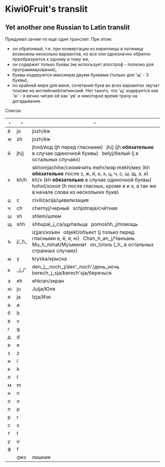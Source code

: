 # Kiwi0Fruit's translit

## Yet another one Russian to Latin translit

Придумал зачем-то еще один транслит. При этом:

* он обратимый, т.е. при конвертации из кириллицы в латиницу возможны несколько вариантов, но все они однозначно обратно преобразуются к одному и тому же,
* он содержит только буквы (не использует апостроф - полезно для программирования),
* буквы кодируются максимум двумя буквами (только для 'щ' - 3 буквы),
* по крайней мере для меня, сочетания букв во всех вариантах звучат похоже на английский/латинский. Нет такого, что 'щ' кодируется как 'w' - я вечно читаю её как 'ув' и некоторое время трачу на догадывание.

Список:

| - | -  | - |
|---|----|---|
| ё | jo | jozh/ёж |
| ж | zh | jozh/ёж |
| й | јh/j | jhod/йод (jh перед гласными)    jh/j (jh **обязательно** в случае одиночной буквы)   belyj/белый (j в остальных случаях) |
| х | kh/h | skhomjachitw/схомячить  mehr/мэр  mekh/мех (kh **обязательно** после з, ж, й, к, х, ц, ч, с, ш, щ, э, е)   kh/х (kh **обязательно** в случае одиночной буквы)   hohol/хохол (h после гласных, кроме е и э, а так же в начале слова из нескольких букв) |
| ц | c  | civilizacija/цивилизация |
| ч | ch | chernyj/черный   schjotnaja/счётная |
| ш | sh | shlem/шлем |
| щ | shh | shhupal_j_ca/щупальца   pomoshh_j/помощь |
| ъ | j/\_h\_ | izjjan/изъян   objekt/объект (j только перед гласными е, ё, я, ю)   Chan_h_an_j/Чанъань   Mu_h_minat/Муъминат   on_h/онъ (\_h\_ в остальных странных случаях) |
| ы | y  | kryska/крыска |	
| ь | \_j\_/' | den_j__noch_j/den'_noch'/день_ночь   berech_j_sja/berech'sja/беречься |
| э | eh | ehkran/экран |
| ю | ju | Julja/Юля |
| я | ja | Izja/Изя |
| а | a | |
| б | b | |
| в | v | |
| г | g | |
| д | d | |
| е | e | |
| з | z | |
| и | i | |
| к | k | |
| л | l | |
| м | m | |
| н | n | |
| о | o | |
| п | p | |
| р | r | |
| с | s | |
| т | t | |
| у | u | |
| ф | f | |
|   | qwx | лишние |
